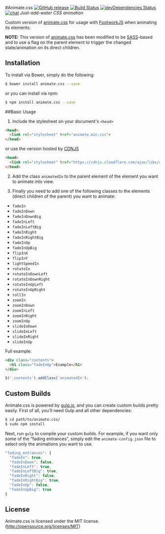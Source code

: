 #Animate.css [![GitHub release](https://img.shields.io/github/release/daneden/animate.css.svg)](https://github.com/daneden/animate.css/releases) [![Build Status](https://travis-ci.org/WarenGonzaga/animate.css.svg?branch=master)](https://travis-ci.org/WarenGonzaga/animate.css) [![devDependencies Status](https://david-dm.org/WarenGonzaga/animate.css/dev-status.svg)](https://david-dm.org/WarenGonzaga/animate.css?type=dev) [![chat](https://img.shields.io/badge/chat-gitter-green.svg)](https://gitter.im/animate-css/Lobby)
*Just-add-water CSS animation*

Custom version of [animate.css](https://github.com/daneden/animate.css) for usage with [FootworkJS](https://github.com/footworkjs/footwork) when animating its elements.

**NOTE:** This version of [animate.css](https://github.com/daneden/animate.css) has been modified to be [SASS](http://sass-lang.com/)-based and to use a flag on the parent element to trigger the changed state/animation on its direct children.

## Installation

To install via Bower, simply do the following:

```bash
$ bower install animate.css --save
```
or you can install via npm:

```bash
$ npm install animate.css --save
```

##Basic Usage
1. Include the stylesheet on your document's `<head>`

  ```html
  <head>
    <link rel="stylesheet" href="animate.min.css">
  </head>
  ```
  or use the version hosted by [CDNJS](https://cdnjs.com/libraries/animate.css)
  ```html
  <head>
    <link rel="stylesheet" href="https://cdnjs.cloudflare.com/ajax/libs/animate.css/3.5.2/animate.min.css">
  </head>
  ```
2. Add the class `animatedIn` to the parent element of the element you want to animate into view.

3. Finally you need to add one of the following classes to the elements (direct children of the parent) you want to animate:

  * `fadeIn`
  * `fadeInDown`
  * `fadeInDownBig`
  * `fadeInLeft`
  * `fadeInLeftBig`
  * `fadeInRight`
  * `fadeInRightBig`
  * `fadeInUp`
  * `fadeInUpBig`
  * `flipInX`
  * `flipInY`
  * `lightSpeedIn`
  * `rotateIn`
  * `rotateInDownLeft`
  * `rotateInDownRight`
  * `rotateInUpLeft`
  * `rotateInUpRight`
  * `rollIn`
  * `zoomIn`
  * `zoomInDown`
  * `zoomInLeft`
  * `zoomInRight`
  * `zoomInUp`
  * `slideInDown`
  * `slideInLeft`
  * `slideInRight`
  * `slideInUp`

Full example:
```html
<div class="contents">
  <h1 class="fadeInUp">Example</h1>
</div>
```

```javascript
$('.contents').addClass('animatedIn');
```

## Custom Builds
Animate.css is powered by [gulp.js](http://gulpjs.com/), and you can create custom builds pretty easily. First of all, you’ll need Gulp and all other dependencies:

```sh
$ cd path/to/animate.css/
$ sudo npm install
```

Next, run `gulp` to compile your custom builds. For example, if you want only some of the “fading entrances”, simply edit the `animate-config.json` file to select only the animations you want to use.

```javascript
"fading_entrances": {
  "fadeIn": true,
  "fadeInDown": false,
  "fadeInLeft": true,
  "fadeInLeftBig": true,
  "fadeInRight": false,
  "fadeInRightBig": true,
  "fadeInUp": false,
  "fadeInUpBig": true
}
```

## License
Animate.css is licensed under the MIT license. (http://opensource.org/licenses/MIT)
